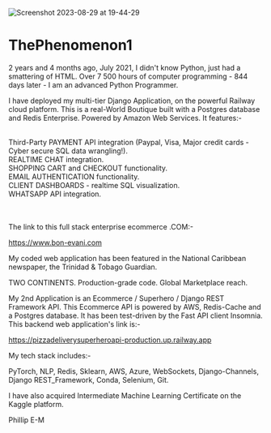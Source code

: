 ![Screenshot 2023-08-29 at 19-44-29](https://github.com/ThePhenomenon1/ThePhenomenon1/assets/96743401/fa2cbc95-4b0b-4eba-8c54-59f9b96d01e8)

# ThePhenomenon1

2 years and 4 months ago, July 2021, I didn't know Python, just had a smattering of HTML.
Over 7 500 hours of computer programming - 844 days later - I am an advanced Python Programmer.

I have deployed my multi-tier Django Application, on the powerful Railway cloud platform. 
This is a real-World Boutique built with a Postgres database and Redis Enterprise. Powered by Amazon Web Services. It features:-

<br>
Third-Party PAYMENT API integration (Paypal, Visa, Major credit cards - Cyber secure SQL data wrangling!).

<br>
REALTIME CHAT integration.

<br>
SHOPPING CART and CHECKOUT functionality.

<br>
EMAIL AUTHENTICATION functionality.

<br>
CLIENT DASHBOARDS - realtime SQL visualization.

<br>
WHATSAPP API integration.

\
\
The link to this full stack enterprise ecommerce .COM:-

https://www.bon-evani.com

My coded web application has been featured in the National Caribbean newspaper, the Trinidad & Tobago Guardian.

TWO CONTINENTS. Production-grade code. Global Marketplace reach.

My 2nd Application is an Ecommerce / Superhero / Django REST Framework API. 
This Ecommerce API is powered by AWS, Redis-Cache and a Postgres database. It has been test-driven by the Fast API client Insomnia.
This backend web application's link is:-

https://pizzadeliverysuperheroapi-production.up.railway.app

My tech stack includes:-

PyTorch,
NLP,
Redis,
Sklearn,
AWS,
Azure,
WebSockets,
Django-Channels,
Django REST_Framework,
Conda,
Selenium,
Git.

I have also acquired Intermediate Machine Learning Certificate on the Kaggle platform.

Phillip E-M

